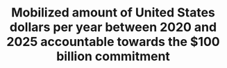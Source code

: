 ---
title: >-
  Mobilized  amount  of  United  States  dollars  per  year  between  2020  and  2025  accountable  towards  the  $100  billion  commitment
permalink: /13-a-1/
sdg_goal: 13
layout: indicator
indicator: 13.a.1
indicator_variable: null
graph: null
graph_type_description: null
graph_status_notes: redline
variable_description: null
variable_notes: null
un_designated_tier: '3'
un_custodial_agency: "UNFCCC,  OECD  (Partnering  Agencies:  UNEP)"
target_id: 13.a
has_metadata: false
goal_meta_link: 'http://unstats.un.org/sdgs/files/metadata-compilation/Metadata-Goal-13.pdf'
goal_meta_link_page: 13
indicator_name: >-
  Mobilized  amount  of  United  States  dollars  per  year  between  2020  and  2025  accountable  towards  the  $100  billion  commitment
target: >-
  Implement  the  commitment  undertaken  by  developed-country  parties  to  the  United  Nations  Framework  Convention  on  Climate  Change  to  a  goal  of  mobilizing  jointly  $100  billion  annually  by  2020  from  all  sources  to  address  the  needs  of  developing  countries  in  the  context  of  meaningful  mitigation  actions  and  transparency  on  implementation  and  fully  operationalize  the  Green  Climate  Fund  through  its  capitalization  as  soon  as  possible.
source_title: null
source_notes: null
published: true
comments_and_limitations: Under  review.  

---